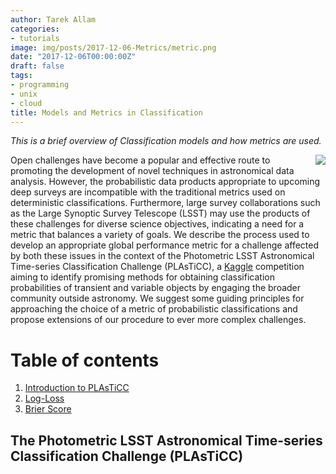```yaml
---
author: Tarek Allam
categories:
- tutorials
image: img/posts/2017-12-06-Metrics/metric.png
date: "2017-12-06T00:00:00Z"
draft: false
tags:
- programming
- unix
- cloud
title: Models and Metrics in Classification
---
```


*This is a brief overview of Classification models and how metrics are used.*

<!--more-->

<img src="https://imgs.xkcd.com/comics/machine_learning.png"
style="float: right;margin: 0px 0px 10px 15px;">

Open challenges have become a popular and effective route to promoting the
development of novel techniques in astronomical data analysis. However, the
probabilistic data products appropriate to upcoming deep surveys are incompatible
with the traditional metrics used on deterministic classifications.
Furthermore, large survey collaborations such as the Large Synoptic Survey
Telescope (LSST) may use the products of these challenges for diverse science
objectives, indicating a need for a metric that balances a variety of goals. We
describe the process used to develop an appropriate global performance metric
for a challenge affected by both these issues in the context of the Photometric
LSST Astronomical Time-series Classification Challenge (PLAsTiCC), a
[Kaggle](https://www.kaggle.com/)
competition aiming to identify promising methods for obtaining classification
probabilities of transient and variable objects by engaging the broader
community outside astronomy. We suggest some guiding principles for approaching
the choice of a metric of probabilistic classifications and propose extensions
of our procedure to ever more complex challenges.

# Table of contents

1. [Introduction to PLAsTiCC](#introduction)
2. [Log-Loss](#logloss)
3. [Brier Score](#brier)

<a name="introduction"></a>
## The Photometric LSST Astronomical Time-series Classification Challenge (PLAsTiCC)
